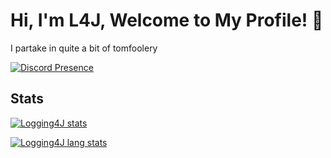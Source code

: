 # Hi, I'm L4J, Welcome to My Profile! 👋
I partake in quite a bit of tomfoolery

[![Discord Presence](https://lanyard.cnrad.dev/api/1116122471423299645)](https://discord.com/users/1116122471423299645)

## Stats
[![Logging4J stats](https://github-readme-stats.vercel.app/api/?username=Logging4J&count_private=true&theme=tokyonight&showicons=true)]()

[![Logging4J lang stats](https://github-readme-stats.vercel.app/api/top-langs/?username=Logging4J&langs_count=5&theme=tokyonight)]()
